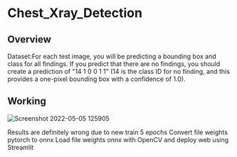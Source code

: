 # Chest_Xray_Detection

## Overview
Dataset:For each test image, you will be predicting a bounding box and class for all findings. If you predict that there are no findings, you should create a prediction of "14 1 0 0 1 1" (14 is the class ID for no finding, and this provides a one-pixel bounding box with a confidence of 1.0).

## Working
![Screenshot 2022-05-05 125905](https://user-images.githubusercontent.com/85574548/166877366-e502c49d-fa8b-4493-b6af-44bcb2bea8ee.png)

Results are definitely wrong due to new train 5 epochs
Convert file weights pytorch to onnx 
Load file weights onnx with OpenCV and deploy web using Streamlit
